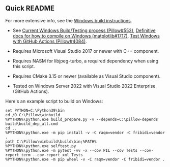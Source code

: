 Quick README
------------

For more extensive info, see the [Windows build instructions](build.rst).

* See [Current Windows Build/Testing process (Pillow#553)](https://github.com/python-pillow/Pillow/issues/553#issuecomment-37877416),
  [Definitive docs for how to compile on Windows (matplotlib#1717)](https://github.com/matplotlib/matplotlib/issues/1717#issuecomment-13343859),
  [Test Windows with GitHub Actions (Pillow#4084)](https://github.com/python-pillow/Pillow/pull/4084).


* Requires Microsoft Visual Studio 2017 or newer with C++ component.
* Requires NASM for libjpeg-turbo, a required dependency when using this script.
* Requires CMake 3.15 or newer (available as Visual Studio component).
* Tested on Windows Server 2022 with Visual Studio 2022 Enterprise (GitHub Actions).

Here's an example script to build on Windows:

```
set PYTHON=C:\Python39\bin
cd /D C:\Pillow\winbuild
%PYTHON%\python.exe build_prepare.py -v --depends=C:\pillow-depends
build\build_dep_all.cmd
cd ..
%PYTHON%\python.exe -m pip install -v -C raqm=vendor -C fribidi=vendor .
path C:\Pillow\winbuild\build\bin;%PATH%
%PYTHON%\python.exe selftest.py
%PYTHON%\python.exe -m pytest -vv -x --cov PIL --cov Tests --cov-report term --cov-report xml Tests
%PYTHON%\python.exe -m pip wheel -v -C raqm=vendor -C fribidi=vendor .
```
